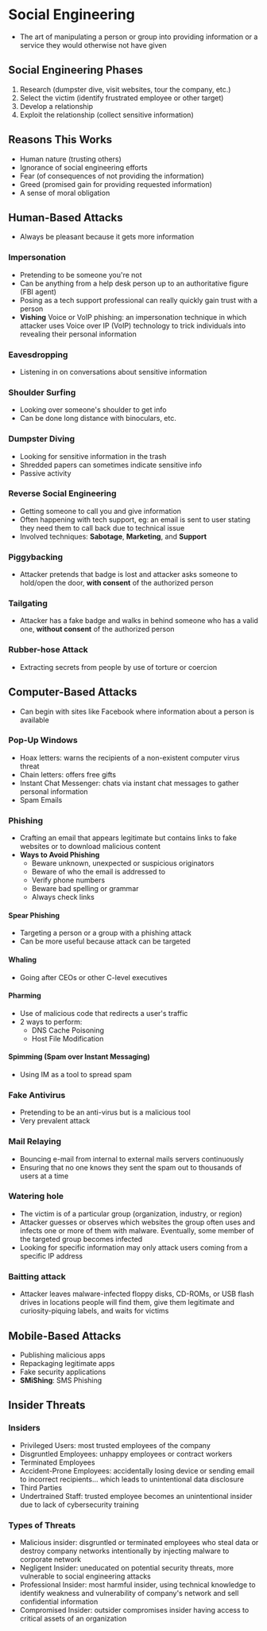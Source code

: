 # Social Engineering

- The art of manipulating a person or group into providing information or a service they would otherwise not have given

## Social Engineering Phases

1. Research (dumpster dive, visit websites, tour the company, etc.)
2. Select the victim (identify frustrated employee or other target)
3. Develop a relationship
4. Exploit the relationship (collect sensitive information)

## Reasons This Works

- Human nature (trusting others)
- Ignorance of social engineering efforts
- Fear (of consequences of not providing the information)
- Greed (promised gain for providing requested information)
- A sense of moral obligation

## Human-Based Attacks

- Always be pleasant because it gets more information

### Impersonation

- Pretending to be someone you're not
- Can be anything from a help desk person up to an authoritative figure (FBI agent)
- Posing as a tech support professional can really quickly gain trust with a person
- **Vishing** Voice or VoIP phishing: an impersonation technique in which attacker uses Voice over IP (VoIP) technology to trick individuals into revealing their personal information

### Eavesdropping

- Listening in on conversations about sensitive information

### Shoulder Surfing

- Looking over someone's shoulder to get info
- Can be done long distance with binoculars, etc.

### Dumpster Diving

- Looking for sensitive information in the trash
- Shredded papers can sometimes indicate sensitive info
- Passive activity

### Reverse Social Engineering

- Getting someone to call you and give information
- Often happening with tech support, eg: an email is sent to user stating they need them to call back due to technical issue
- Involved techniques: **Sabotage**, **Marketing**, and **Support**

### Piggybacking

- Attacker pretends that badge is lost and attacker asks someone to hold/open the door, **with consent** of the authorized person

### Tailgating

- Attacker has a fake badge and walks in behind someone who has a valid one, **without consent** of the authorized person

### Rubber-hose Attack

- Extracting secrets from people by use of torture or coercion

## Computer-Based Attacks

- Can begin with sites like Facebook where information about a person is available

### Pop-Up Windows

- Hoax letters: warns the recipients of a non-existent computer virus threat
- Chain letters: offers free gifts
- Instant Chat Messenger: chats via instant chat messages to gather personal information
- Spam Emails

### Phishing

- Crafting an email that appears legitimate but contains links to fake websites or to download malicious content
- **Ways to Avoid Phishing**
  - Beware unknown, unexpected or suspicious originators
  - Beware of who the email is addressed to
  - Verify phone numbers
  - Beware bad spelling or grammar
  - Always check links

#### Spear Phishing

- Targeting a person or a group with a phishing attack
- Can be more useful because attack can be targeted

#### Whaling

- Going after CEOs or other C-level executives

#### Pharming

- Use of malicious code that redirects a user's traffic
- 2 ways to perform:
  - DNS Cache Poisoning
  - Host File Modification

#### Spimming (Spam over Instant Messaging)

- Using IM as a tool to spread spam

### Fake Antivirus

- Pretending to be an anti-virus but is a malicious tool
- Very prevalent attack

### Mail Relaying

- Bouncing e-mail from internal to external mails servers continuously
- Ensuring that no one knows they sent the spam out to thousands of users at a time

### Watering hole

- The victim is of a particular group (organization, industry, or region)
- Attacker guesses or observes which websites the group often uses and infects one or more of them with malware. Eventually, some member of the targeted group becomes infected
- Looking for specific information may only attack users coming from a specific IP address

### Baitting attack

- Attacker leaves malware-infected floppy disks, CD-ROMs, or USB flash drives in locations people will find them, give them legitimate and curiosity-piquing labels, and waits for victims

## Mobile-Based Attacks

- Publishing malicious apps
- Repackaging legitimate apps
- Fake security applications
- **SMiShing**: SMS Phishing

## Insider Threats

### Insiders

- Privileged Users: most trusted employees of the company
- Disgruntled Employees: unhappy employees or contract workers
- Terminated Employees
- Accident-Prone Employees: accidentally losing device or sending email to incorrect recipients... which leads to unintentional data disclosure
- Third Parties
- Undertrained Staff: trusted employee becomes an unintentional insider due to lack of cybersecurity training

### Types of Threats

- Malicious insider: disgruntled or terminated employees who steal data or destroy company networks intentionally by injecting malware to corporate network
- Negligent Insider: uneducated on potential security threats, more vulnerable to social engineering attacks
- Professional Insider: most harmful insider, using technical knowledge to identify weakness and vulnerability of company's network and sell confidential information
- Compromised Insider: outsider compromises insider having access to critical assets of an organization
